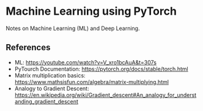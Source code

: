# Machine Learning using PyTorch

Notes on Machine Learning (ML) and Deep Learning.

## References

- ML: <https://youtube.com/watch?v=V_xro1bcAuA&t=307s>
- PyTourch Documentation: <https://pytorch.org/docs/stable/torch.html>
- Matrix multiplication basics: <https://www.mathsisfun.com/algebra/matrix-multiplying.html>
- Analogy to Gradient Descent: <https://en.wikipedia.org/wiki/Gradient_descent#An_analogy_for_understanding_gradient_descent>